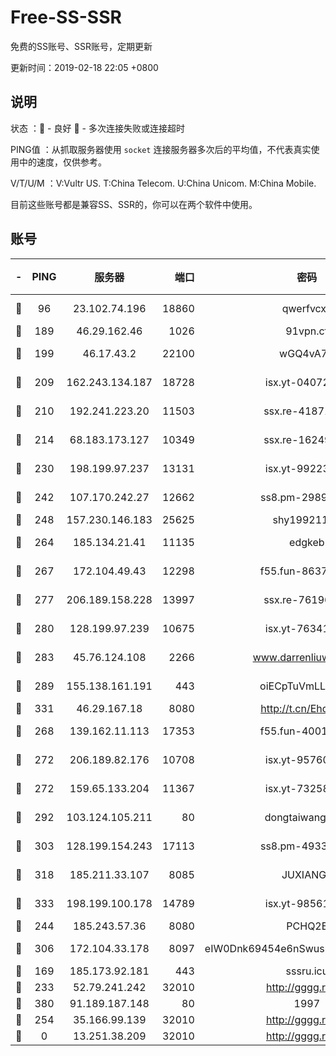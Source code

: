 # Free-SS-SSR

免费的SS账号、SSR账号，定期更新

更新时间：2019-02-18 22:05 +0800

## 说明

状态     ：🙂 - 良好 🙁 - 多次连接失败或连接超时

PING值   ：从抓取服务器使用 `socket` 连接服务器多次后的平均值，不代表真实使用中的速度，仅供参考。

V/T/U/M  ：V:Vultr US. T:China Telecom. U:China Unicom. M:China Mobile.

目前这些账号都是兼容SS、SSR的，你可以在两个软件中使用。

## 账号

|-|PING|服务器|端口|密码|加密方式|区域|V/T/U/M|
|:----:|:----:|:-----:|-----:|:----:|:----:|:----:|:----:|
|🙂|96|23.102.74.196|18860|qwerfvcxz|aes-256-gcm|JP|9↑/10↑/10↑/10↑|
|🙂|189|46.29.162.46|1026|91vpn.cf|rc4-md5|RU|9↑/9↑/10↑/10↑|
|🙂|199|46.17.43.2|22100|wGQ4vA7D|aes-256-gcm|RU|7↑/10↑/10↑/10↑|
|🙂|209|162.243.134.187|18728|isx.yt-04072308|aes-256-cfb|US|9↑/9↑/9↑/9↑|
|🙂|210|192.241.223.20|11503|ssx.re-41871836|aes-256-cfb|US|10↑/10↑/10↑/10↑|
|🙂|214|68.183.173.127|10349|ssx.re-16249427|aes-256-cfb|US|10↑/10↑/10↑/10↑|
|🙂|230|198.199.97.237|13131|isx.yt-99223416|aes-256-cfb|US|9↑/9↑/9↑/9↑|
|🙂|242|107.170.242.27|12662|ss8.pm-29895906|aes-256-cfb|US|10↑/10↑/10↑/10↑|
|🙂|248|157.230.146.183|25625|shy19921124|rc4-md5|US|10↑/10↑/10↑/10↑|
|🙂|264|185.134.21.41|11135|edgkeb|aes-256-cfb|GB|10↑/10↑/10↑/10↑|
|🙂|267|172.104.49.43|12298|f55.fun-86373807|aes-256-cfb|SG|10↑/10↑/8↓/10↑|
|🙂|277|206.189.158.228|13997|ssx.re-76196312|aes-256-cfb|SG|10↑/10↑/10↑/10↑|
|🙂|280|128.199.97.239|10675|isx.yt-76341094|aes-256-cfb|SG|9↑/9↑/9↑/9↑|
|🙂|283|45.76.124.108|2266|www.darrenliuwei.com|aes-256-cfb|AU|9↑/10↑/8↑/10↑|
|🙂|289|155.138.161.191|443|oiECpTuVmLLxk4Ts|aes-256-cfb|US|2↓/10↑/10↑/10↑|
|🙂|331|46.29.167.18|8080|http://t.cn/EhdmTxe|rc4-md5|RU|10↑/10↑/10↑/10↑|
|🙂|268|139.162.11.113|17353|f55.fun-40016960|aes-256-cfb|SG|10↑/10↑/8↓/10↑|
|🙂|272|206.189.82.176|10708|isx.yt-95760947|aes-256-cfb|SG|9↑/9↑/9↑/9↑|
|🙂|272|159.65.133.204|11367|isx.yt-73258581|aes-256-cfb|SG|9↑/9↑/9↑/9↑|
|🙂|292|103.124.105.211|80|dongtaiwang.com|aes-256-cfb|US|10↑/10↑/10↑/10↑|
|🙂|303|128.199.154.243|17113|ss8.pm-49338576|aes-256-cfb|SG|10↑/10↑/10↑/10↑|
|🙂|318|185.211.33.107|8085|JUXIANGE|aes-128-ctr|US|10↑/10↑/10↑/10↑|
|🙂|333|198.199.100.178|14789|isx.yt-98561144|aes-256-cfb|US|9↑/9↑/9↑/9↑|
|🙂|244|185.243.57.36|8080|PCHQ2E|rc4-md5|US|9↑/9↑/10↑/9↓|
|🙂|306|172.104.33.178|8097|eIW0Dnk69454e6nSwuspv9DmS201tQ0D|aes-256-cfb|SG|10↑/10↑/9↑/10↑|
|🙁|169|185.173.92.181|443|sssru.icu|rc4-md5|RU|9↑/7↑/8↑/8↓|
|🙁|233|52.79.241.242|32010|http://gggg.rocks|chacha20|KR|9↑/8↑/9↑/10↑|
|🙁|380|91.189.187.148|80|1997|chacha20|US|10↑/9↑/8↑/9↑|
|🙁|254|35.166.99.139|32010|http://gggg.rocks|chacha20|US|9↑/9↑/9↑/9↑|
|🙁|0|13.251.38.209|32010|http://gggg.rocks|chacha20|SG|8↑/9↑/8↓/9↑|

